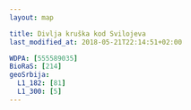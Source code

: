 ```yaml
---
layout: map

title: Divlja kruška kod Svilojeva
last_modified_at: 2018-05-21T22:14:51+02:00

WDPA: [555589035]
BioRaS: [214]
geoSrbija:
  L1_182: [81]
  L1_300: [5]
---
```

